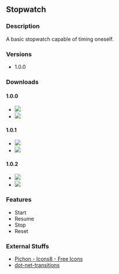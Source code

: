 ## Stopwatch
### Description
A basic stopwatch capable of timing oneself.

### Versions
 - 1.0.0

### Downloads
#### 1.0.0
 - [![](https://img.shields.io/badge/download-1.0.0_(zip)-yellow)](https://github.com/sh4d0w4RCH3R415/Stopwatch/releases/download/1.0.0/Stopwatch.zip)
 - [![](https://img.shields.io/badge/download-1.0.0_(7z)-yellow)](https://github.com/sh4d0w4RCH3R415/Stopwatch/releases/download/1.0.0/Stopwatch.7z)
#### 1.0.1
 - [![](https://img.shields.io/badge/download-1.0.1_(zip)-yellow)](https://github.com/sh4d0w4RCH3R415/Stopwatch/releases/download/1.0.1/Stopwatch.zip)
 - [![](https://img.shields.io/badge/download-1.0.1_(7z)-yellow)](https://github.com/sh4d0w4RCH3R415/Stopwatch/releases/download/1.0.1/Stopwatch.7z)
#### 1.0.2
 - [![](https://img.shields.io/badge/download-1.0.2_(zip)-yellow)](https://github.com/sh4d0w4RCH3R415/Stopwatch/releases/download/1.0.2/Stopwatch.zip)
 - [![](https://img.shields.io/badge/download-1.0.2_(7z)-yellow)](https://github.com/sh4d0w4RCH3R415/Stopwatch/releases/download/1.0.2/Stopwatch.7z)

### Features
 - Start
 - Resume
 - Stop
 - Reset

### External Stuffs
 - [Pichon - Icons8 - Free Icons](https://www.microsoft.com/en-us/p/pichon-free-icons/9nk8t1kshffr?activetab=pivot:overviewtab)
 - [dot-net-transitions](https://github.com/UweKeim/dot-net-transitions)
